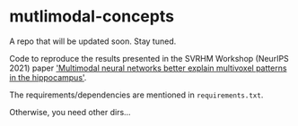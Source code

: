 # mutlimodal-concepts
A repo that will be updated soon. Stay tuned.

Code to reproduce the results presented in the SVRHM Workshop (NeurIPS 2021) paper ['Multimodal neural networks better explain multivoxel patterns in the hippocampus'](https://openreview.net/forum?id=6dymbuga7nL).

The requirements/dependencies are mentioned in `requirements.txt`.

Otherwise, you need other dirs...

